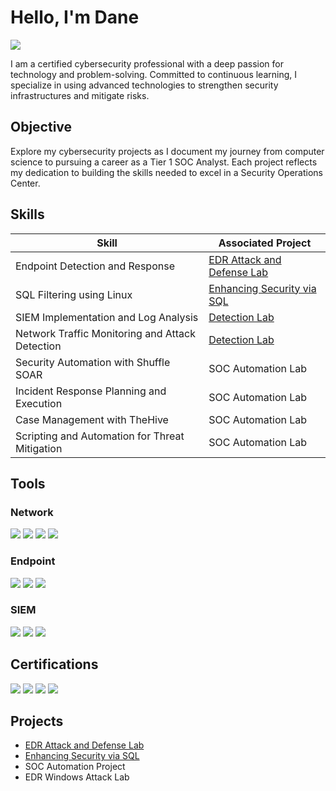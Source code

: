 # Hello, I'm Dane
<a href="https://linkedin.com/in/dane-reilly"><img src="https://img.shields.io/badge/-LinkedIn-0072b1?&style=for-the-badge&logo=linkedin&logoColor=white" /></a>

I am a certified cybersecurity professional with a deep passion for technology and problem-solving. Committed to continuous learning, I specialize in using advanced technologies to strengthen security infrastructures and mitigate risks.

## Objective

Explore my cybersecurity projects as I document my journey from computer science to pursuing a career as a Tier 1 SOC Analyst. Each project reflects my dedication to building the skills needed to excel in a Security Operations Center.

## Skills

| Skill                                         | Associated Project         |
|-----------------------------------------------|----------------------------|
| Endpoint Detection and Response               | <a href="https://github.com/d4n392/EDR-Attack-and-Defense-Lab">EDR Attack and Defense Lab</a>| 
| SQL Filtering using Linux                     | <a href="https://github.com/d4n392/Enhancing-Security-via-SQL">Enhancing Security via SQL</a>|
| SIEM Implementation and Log Analysis          | <a href="https://google.com">Detection Lab</a>|
| Network Traffic Monitoring and Attack Detection | <a href="https://google.com">Detection Lab</a>|
| Security Automation with Shuffle SOAR         | SOC Automation Lab|
| Incident Response Planning and Execution      | SOC Automation Lab|
| Case Management with TheHive                  | SOC Automation Lab|
| Scripting and Automation for Threat Mitigation | SOC Automation Lab|

## Tools

### Network
<div>
    <img src="https://img.shields.io/badge/-Wireshark-1679A7?&style=for-the-badge&logo=Wireshark&logoColor=white" />
    <img src="https://img.shields.io/badge/-tcpdump-6B8E23?&style=for-the-badge&logo=tcpdump&logoColor=white" />
    <img src="https://img.shields.io/badge/-Suricata-EF3B2D?&style=for-the-badge&logo=Suricata&logoColor=white" />
    <img src="https://img.shields.io/badge/-Zeek-777BB4?&style=for-the-badge&logo=Zeek&logoColor=white" />
</div>

### Endpoint
<div>
    <img src="https://img.shields.io/badge/-Microsoft_Defender_for_Endpoint-00A4EF?&style=for-the-badge&logo=Microsoft&logoColor=white" />
    <img src="https://img.shields.io/badge/-Velociraptor-4B275F?&style=for-the-badge&logo=Velociraptor&logoColor=white" />
    <img src="https://img.shields.io/badge/-LimaCharlie-00A4EF?&style=for-the-badge&logo=LimaCharlie&logoColor=white" />
</div>
    
### SIEM
<div>
    <img src="https://img.shields.io/badge/-Microsoft_Sentinel-0078D4?&style=for-the-badge&logo=Microsoft&logoColor=white" />
    <img src="https://img.shields.io/badge/-Splunk-000000?&style=for-the-badge&logo=Splunk&logoColor=white" />
    <img src="https://img.shields.io/badge/-Elastic-005571?&style=for-the-badge&logo=Elastic&logoColor=white" />
</div>

## Certifications
<div>
<img src="https://img.shields.io/badge/-Security%2B-FF0000?&style=for-the-badge&logo=CompTIA&logoColor=white" />
<img src="https://img.shields.io/badge/-ISC2%20CC-00AC18?&style=for-the-badge&logo=ISC2&logoColor=white" />  
<img src="https://img.shields.io/badge/-Amazon%20AWS-FF9900?&style=for-the-badge&logo=Amazon%20AWS&logoColor=white" />
<img src="https://img.shields.io/badge/-Google%20Cybersecurity-4285F4?&style=for-the-badge&logo=Google&logoColor=white" /> 


</div>

## Projects
- <a href="https://github.com/d4n392/EDR-Attack-and-Defense-Lab">EDR Attack and Defense Lab</a>
- <a href="https://github.com/d4n392/Enhancing-Security-via-SQL">Enhancing Security via SQL</a>
- SOC Automation Project
- EDR Windows Attack Lab

